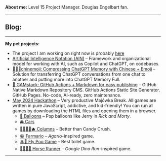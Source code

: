**About me:** Level 15 Project Manager. Douglas Engelbart fan.

---

**Blog:**
- 

---

**My pet projects:**
- The project I am working on right now is probably [here](http://roktiw.github.io)
- [Artificial Intelligence Notation (AIN)](https://github.com/roktiw/ain/tree/main) – Framework and organizational model for working with AI, such as Copilot and ChatGPT, on codebases.
- [🤔🇨🇳chinemoji: Compressing ChatGPT Memory with Chinese + Emoji](https://github.com/roktiw/chinemoji) – Solution for transferring ChatGPT conversations from one chat to another and putting more into ChatGPT Memory Full.
- [🚀 GAMstack: GitHub Actions + Markdown for easy publishing](https://github.com/roktiw/gamstack) – GitHub Native Markdown Repository CMS. GitHub Actions Static Site Generator. GitHub Pages. No-code, AI-ready, zero maintenance.
- [May 2024 Hackathon](https://github.com/roktiw/farmario-backup-20250418/blob/main/balloons/index.html) – Very productive Majówka Break. All games are written in pure JavaScript, addictive, and kid-friendly! You can run all games by downloading the HTML files and opening them in a browser.
  - [🎈 Balloons](https://github.com/roktiw/farmario-backup-20250418/blob/main/balloons/index.html) – Pop balloons like Jerry in *Rick and Morty*.
  - [🚘 Cars](https://github.com/roktiw/farmario-backup-20250418/blob/main/cars/index.html)
  - [🍎🍊🍌🥝🫐 Columns](https://github.com/roktiw/farmario-backup-20250418/blob/main/columns/index.html) – Better than Candy Crush.
  - [😀 Farmario](https://github.com/roktiw/farmario-backup-20250418/blob/main/farmario/index.html) – *Agario*-inspired game.
  - [🪰💩 Fly Poo Game](https://github.com/roktiw/farmario-backup-20250418/blob/main/fly/index.html) – Best toilet game.
  - [🐎💨💩🌵 Horse Runner](https://github.com/roktiw/farmario-backup-20250418/blob/main/horse/index.html) – *Google Dino Run*-inspired game.

---